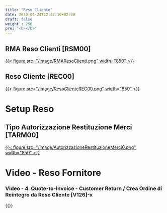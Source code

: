 ```yaml
---
title: "Reso Cliente"
date: 2020-04-24T22:47:10+02:00
draft: false
weight : 250
pre: "<b></b>"
---
```


## RMA Reso Clienti [RSM00]
[{{< figure src="/image/RMAResoClienti.png"  width="850"  >}}](/image/RMAResoClienti.png)
## Reso Cliente [REC00]
[{{< figure src="/image/ResoClienteREC00.png"  width="850"  >}}](/image/ResoClienteREC00.png)

# Setup Reso
## Tipo Autorizzazione Restituzione Merci [TARM00]
[{{< figure src="/image/AutorizzazioneRestituzioneMerci0.png"  width="850"  >}}](/image/AutorizzazioneRestituzioneMerci0.png)


# Video - Reso Fornitore
### Video - 4. Quote-to-Invoice - Customer Return / Crea Ordine di Reintegro da Reso Cliente [V126]-x
{{<youtube GgV5skpeiUM>}}



